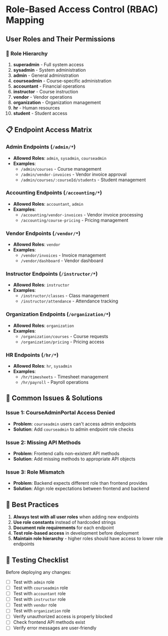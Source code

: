 # Role-Based Access Control (RBAC) Mapping

## User Roles and Their Permissions

### 🔐 **Role Hierarchy**
1. **superadmin** - Full system access
2. **sysadmin** - System administration
3. **admin** - General administration
4. **courseadmin** - Course-specific administration
5. **accountant** - Financial operations
6. **instructor** - Course instruction
7. **vendor** - Vendor operations
8. **organization** - Organization management
9. **hr** - Human resources
10. **student** - Student access

## 📋 **Endpoint Access Matrix**

### **Admin Endpoints** (`/admin/*`)
- **Allowed Roles**: `admin`, `sysadmin`, `courseadmin`
- **Examples**:
  - `/admin/courses` - Course management
  - `/admin/vendor-invoices` - Vendor invoice approval
  - `/admin/courses/:courseId/students` - Student management

### **Accounting Endpoints** (`/accounting/*`)
- **Allowed Roles**: `accountant`, `admin`
- **Examples**:
  - `/accounting/vendor-invoices` - Vendor invoice processing
  - `/accounting/course-pricing` - Pricing management

### **Vendor Endpoints** (`/vendor/*`)
- **Allowed Roles**: `vendor`
- **Examples**:
  - `/vendor/invoices` - Invoice management
  - `/vendor/dashboard` - Vendor dashboard

### **Instructor Endpoints** (`/instructor/*`)
- **Allowed Roles**: `instructor`
- **Examples**:
  - `/instructor/classes` - Class management
  - `/instructor/attendance` - Attendance tracking

### **Organization Endpoints** (`/organization/*`)
- **Allowed Roles**: `organization`
- **Examples**:
  - `/organization/courses` - Course requests
  - `/organization/pricing` - Pricing access

### **HR Endpoints** (`/hr/*`)
- **Allowed Roles**: `hr`, `sysadmin`
- **Examples**:
  - `/hr/timesheets` - Timesheet management
  - `/hr/payroll` - Payroll operations

## 🚨 **Common Issues & Solutions**

### **Issue 1: CourseAdminPortal Access Denied**
- **Problem**: `courseadmin` users can't access admin endpoints
- **Solution**: Add `courseadmin` to admin endpoint role checks

### **Issue 2: Missing API Methods**
- **Problem**: Frontend calls non-existent API methods
- **Solution**: Add missing methods to appropriate API objects

### **Issue 3: Role Mismatch**
- **Problem**: Backend expects different role than frontend provides
- **Solution**: Align role expectations between frontend and backend

## 🔧 **Best Practices**

1. **Always test with all user roles** when adding new endpoints
2. **Use role constants** instead of hardcoded strings
3. **Document role requirements** for each endpoint
4. **Test role-based access** in development before deployment
5. **Maintain role hierarchy** - higher roles should have access to lower role endpoints

## 📝 **Testing Checklist**

Before deploying any changes:
- [ ] Test with `admin` role
- [ ] Test with `courseadmin` role  
- [ ] Test with `accountant` role
- [ ] Test with `instructor` role
- [ ] Test with `vendor` role
- [ ] Test with `organization` role
- [ ] Verify unauthorized access is properly blocked
- [ ] Check frontend API methods exist
- [ ] Verify error messages are user-friendly 